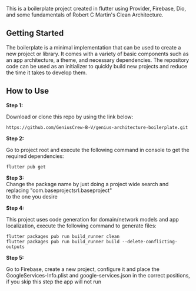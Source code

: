 This is a boilerplate project created in flutter using Provider, Firebase, Dio, and some fundamentals of Robert C Martin's Clean Architecture.

## Getting Started

The boilerplate is a minimal implementation that can be used to create a new project or library. It comes with a variety of basic components such as an app architecture, a theme, and necessary dependencies. The repository code can be used as an initializer to quickly build new projects and reduce the time it takes to develop them.

## How to Use

**Step 1:**

Download or clone this repo by using the link below:

```  
https://github.com/GeniusCrew-B-V/genius-architecture-boilerplate.git  
```  

**Step 2:**

Go to project root and execute the following command in console to get the required dependencies:

```  
flutter pub get   
```  

**Step 3:**  
Change the package name by just doing a project wide search and replacing "com.baseprojectsrl.baseproject"  
to the one you desire

**Step 4:**

This project uses code generation for domain/network models and app localization, execute the following command to generate files:

```  
flutter packages pub run build_runner clean
flutter packages pub run build_runner build --delete-conflicting-outputs  
```  

**Step 5:**

Go to Firebase, create a new project, configure it and place the GoogleServices-Info.plist and google-services.json in the correct positions, if you skip this step the app will not run

